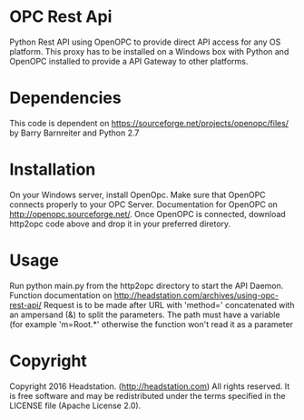# OPC Rest Api
Python Rest API using OpenOPC to provide direct API access for any OS platform. This proxy has to be installed on a Windows box with Python and OpenOPC installed to provide a API Gateway to other platforms.

# Dependencies
This code is dependent on https://sourceforge.net/projects/openopc/files/ by Barry Barnreiter and Python 2.7

# Installation
On your Windows server, install OpenOpc. Make sure that OpenOPC connects properly to your OPC Server. Documentation for OpenOPC on http://openopc.sourceforge.net/. Once OpenOPC is connected, download http2opc code above and drop it in your preferred diretory.

# Usage
Run python main.py from the http2opc directory to start the API Daemon. Function documentation on http://headstation.com/archives/using-opc-rest-api/
Request is to be made after URL with 'method=<METHOD>' concatenated with an ampersand (&) to split the parameters.  The path must have a variable (for example 'm=Root.*' otherwise the function won't read it as a parameter

# Copyright
Copyright 2016 Headstation. (http://headstation.com) All rights reserved. It is free software and may be redistributed under the terms specified in the LICENSE file (Apache License 2.0). 
